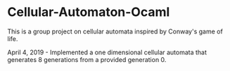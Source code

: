 # Cellular-Automaton-Ocaml
This is a group project on cellular automata inspired by Conway's game of life.

April 4, 2019 - Implemented a one dimensional cellular automata that generates 8 generations from a provided generation 0. 
